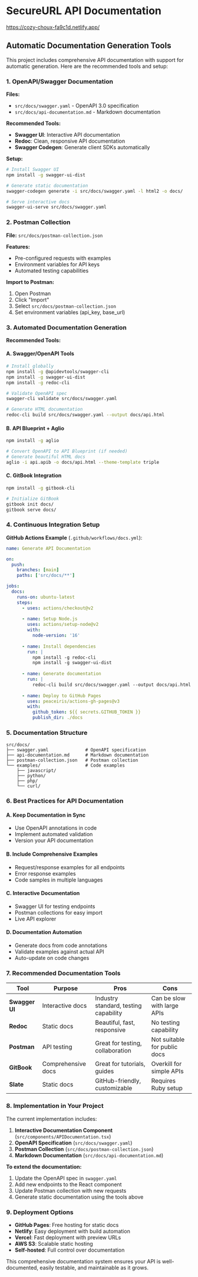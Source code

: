 # SecureURL API Documentation
https://cozy-choux-fa9c1d.netlify.app/
## Automatic Documentation Generation Tools

This project includes comprehensive API documentation with support for automatic generation. Here are the recommended tools and setup:

### 1. OpenAPI/Swagger Documentation

**Files:**
- `src/docs/swagger.yaml` - OpenAPI 3.0 specification
- `src/docs/api-documentation.md` - Markdown documentation

**Recommended Tools:**
- **Swagger UI**: Interactive API documentation
- **Redoc**: Clean, responsive API documentation
- **Swagger Codegen**: Generate client SDKs automatically

**Setup:**
```bash
# Install Swagger UI
npm install -g swagger-ui-dist

# Generate static documentation
swagger-codegen generate -i src/docs/swagger.yaml -l html2 -o docs/

# Serve interactive docs
swagger-ui-serve src/docs/swagger.yaml
```

### 2. Postman Collection

**File:** `src/docs/postman-collection.json`

**Features:**
- Pre-configured requests with examples
- Environment variables for API keys
- Automated testing capabilities

**Import to Postman:**
1. Open Postman
2. Click "Import"
3. Select `src/docs/postman-collection.json`
4. Set environment variables (api_key, base_url)

### 3. Automated Documentation Generation

**Recommended Tools:**

#### A. **Swagger/OpenAPI Tools**
```bash
# Install globally
npm install -g @apidevtools/swagger-cli
npm install -g swagger-ui-dist
npm install -g redoc-cli

# Validate OpenAPI spec
swagger-cli validate src/docs/swagger.yaml

# Generate HTML documentation
redoc-cli build src/docs/swagger.yaml --output docs/api.html
```

#### B. **API Blueprint + Aglio**
```bash
npm install -g aglio

# Convert OpenAPI to API Blueprint (if needed)
# Generate beautiful HTML docs
aglio -i api.apib -o docs/api.html --theme-template triple
```

#### C. **GitBook Integration**
```bash
npm install -g gitbook-cli

# Initialize GitBook
gitbook init docs/
gitbook serve docs/
```

### 4. Continuous Integration Setup

**GitHub Actions Example** (`.github/workflows/docs.yml`):
```yaml
name: Generate API Documentation

on:
  push:
    branches: [main]
    paths: ['src/docs/**']

jobs:
  docs:
    runs-on: ubuntu-latest
    steps:
      - uses: actions/checkout@v2
      
      - name: Setup Node.js
        uses: actions/setup-node@v2
        with:
          node-version: '16'
          
      - name: Install dependencies
        run: |
          npm install -g redoc-cli
          npm install -g swagger-ui-dist
          
      - name: Generate documentation
        run: |
          redoc-cli build src/docs/swagger.yaml --output docs/api.html
          
      - name: Deploy to GitHub Pages
        uses: peaceiris/actions-gh-pages@v3
        with:
          github_token: ${{ secrets.GITHUB_TOKEN }}
          publish_dir: ./docs
```

### 5. Documentation Structure

```
src/docs/
├── swagger.yaml              # OpenAPI specification
├── api-documentation.md      # Markdown documentation
├── postman-collection.json   # Postman collection
└── examples/                 # Code examples
    ├── javascript/
    ├── python/
    ├── php/
    └── curl/
```

### 6. Best Practices for API Documentation

#### A. **Keep Documentation in Sync**
- Use OpenAPI annotations in code
- Implement automated validation
- Version your API documentation

#### B. **Include Comprehensive Examples**
- Request/response examples for all endpoints
- Error response examples
- Code samples in multiple languages

#### C. **Interactive Documentation**
- Swagger UI for testing endpoints
- Postman collections for easy import
- Live API explorer

#### D. **Documentation Automation**
- Generate docs from code annotations
- Validate examples against actual API
- Auto-update on code changes

### 7. Recommended Documentation Tools

| Tool | Purpose | Pros | Cons |
|------|---------|------|------|
| **Swagger UI** | Interactive docs | Industry standard, testing capability | Can be slow with large APIs |
| **Redoc** | Static docs | Beautiful, fast, responsive | No testing capability |
| **Postman** | API testing | Great for testing, collaboration | Not suitable for public docs |
| **GitBook** | Comprehensive docs | Great for tutorials, guides | Overkill for simple APIs |
| **Slate** | Static docs | GitHub-friendly, customizable | Requires Ruby setup |

### 8. Implementation in Your Project

The current implementation includes:

1. **Interactive Documentation Component** (`src/components/APIDocumentation.tsx`)
2. **OpenAPI Specification** (`src/docs/swagger.yaml`)
3. **Postman Collection** (`src/docs/postman-collection.json`)
4. **Markdown Documentation** (`src/docs/api-documentation.md`)

**To extend the documentation:**

1. Update the OpenAPI spec in `swagger.yaml`
2. Add new endpoints to the React component
3. Update Postman collection with new requests
4. Generate static documentation using the tools above

### 9. Deployment Options

- **GitHub Pages**: Free hosting for static docs
- **Netlify**: Easy deployment with build automation
- **Vercel**: Fast deployment with preview URLs
- **AWS S3**: Scalable static hosting
- **Self-hosted**: Full control over documentation

This comprehensive documentation system ensures your API is well-documented, easily testable, and maintainable as it grows.
